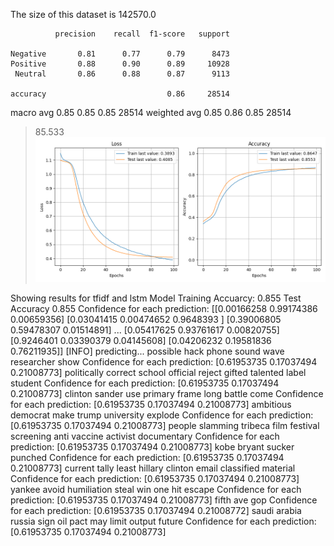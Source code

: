 The size of this dataset is 142570.0

              precision    recall  f1-score   support

    Negative       0.81      0.77      0.79      8473
    Positive       0.88      0.90      0.89     10928
     Neutral       0.86      0.88      0.87      9113

    accuracy                           0.86     28514
   macro avg       0.85      0.85      0.85     28514
weighted avg       0.85      0.86      0.85     28514

> 85.533
![](../plots/plot_acc_20230817-2352.png)

Showing results for tfidf and lstm Model
Training Accuarcy: 0.855
Test Accuracy 0.855
Confidence for each prediction: [[0.00166258 0.99174386 0.00659356]
 [0.03041415 0.00474652 0.9648393 ]
 [0.39006805 0.59478307 0.01514891]
 ...
 [0.05417625 0.93761617 0.00820755]
 [0.9246401  0.03390379 0.04145608]
 [0.04206232 0.19581836 0.76211935]]
[INFO] predicting...
possible hack phone sound wave researcher show
Confidence for each prediction: [0.61953735 0.17037494 0.21008773]
politically correct school official reject gifted talented label student
Confidence for each prediction: [0.61953735 0.17037494 0.21008773]
clinton sander use primary frame long battle come
Confidence for each prediction: [0.61953735 0.17037494 0.21008773]
ambitious democrat make trump university explode
Confidence for each prediction: [0.61953735 0.17037494 0.21008773]
people slamming tribeca film festival screening anti vaccine activist documentary
Confidence for each prediction: [0.61953735 0.17037494 0.21008773]
kobe bryant sucker punched
Confidence for each prediction: [0.61953735 0.17037494 0.21008773]
current tally least hillary clinton email classified material
Confidence for each prediction: [0.61953735 0.17037494 0.21008773]
yankee avoid humiliation steal win one hit escape
Confidence for each prediction: [0.61953735 0.17037494 0.21008773]
fifth ave gop
Confidence for each prediction: [0.61953735 0.17037494 0.21008772]
saudi arabia russia sign oil pact may limit output future
Confidence for each prediction: [0.61953735 0.17037494 0.21008773]
